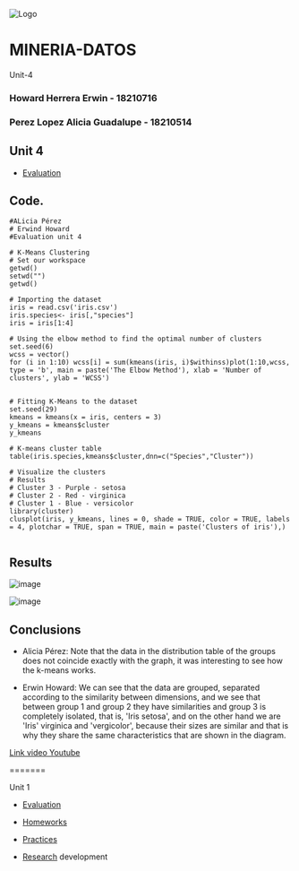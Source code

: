 ![Logo](https://user-images.githubusercontent.com/44456885/171971249-f141529d-aea1-4a8c-a94c-ad55db31c968.PNG)

# MINERIA-DATOS
 Unit-4

### Howard Herrera Erwin - 18210716
### Perez Lopez Alicia Guadalupe - 18210514

## Unit 4

- [Evaluation](/Evaluation/Evaluacion-unit4.r)  

## Code.
~~~
#ALicia Pérez 
# Erwind Howard
#Evaluation unit 4

# K-Means Clustering
# Set our workspace
getwd()
setwd("")
getwd()

# Importing the dataset
iris = read.csv('iris.csv')
iris.species<- iris[,"species"]
iris = iris[1:4]

# Using the elbow method to find the optimal number of clusters
set.seed(6)
wcss = vector()
for (i in 1:10) wcss[i] = sum(kmeans(iris, i)$withinss)plot(1:10,wcss, type = 'b', main = paste('The Elbow Method'), xlab = 'Number of clusters', ylab = 'WCSS')


# Fitting K-Means to the dataset
set.seed(29)
kmeans = kmeans(x = iris, centers = 3)
y_kmeans = kmeans$cluster
y_kmeans

# K-means cluster table
table(iris.species,kmeans$cluster,dnn=c("Species","Cluster"))

# Visualize the clusters
# Results
# Cluster 3 - Purple - setosa
# Cluster 2 - Red - virginica
# Cluster 1 - Blue - versicolor
library(cluster)
clusplot(iris, y_kmeans, lines = 0, shade = TRUE, color = TRUE, labels = 4, plotchar = TRUE, span = TRUE, main = paste('Clusters of iris'),)


~~~

## Results
![image](https://user-images.githubusercontent.com/44456885/171971082-e9d4237e-abc7-4344-a607-bfe0386c22d3.png)

![image](https://user-images.githubusercontent.com/44456885/171971114-3d869db2-fd05-44be-9de1-915626fec7ed.png)

## Conclusions

- Alicia Pérez: 
Note that the data in the distribution table of the groups does not coincide exactly with the graph, it was interesting to see how the k-means works.

- Erwin Howard: 
We can see that the data are grouped, separated according to the similarity between dimensions, and we see that between group 1 and group 2 they have similarities and group 3 is completely isolated, that is, 'Iris setosa', and on the other hand we are 'Iris' virginica and 'vergicolor', because their sizes are similar and that is why they share the same characteristics that are shown in the diagram.

[Link video Youtube](https://youtu.be/gTbCQZfE2J4)

=======
 
 Unit 1

- [Evaluation](https://github.com/Aliciap26/MINERIA-DATOS/blob/Unit-1/Evaluation/README.md)

- [Homeworks](https://github.com/Aliciap26/MINERIA-DATOS/blob/Unit-1/Homeworks/README.md)

- [Practices](https://github.com/Aliciap26/MINERIA-DATOS/blob/Unit-1/Practices/README.md)

- [Research](https://github.com/Aliciap26/MINERIA-DATOS/blob/Unit-1/Research/README.md)
development
